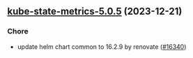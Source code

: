 

## [kube-state-metrics-5.0.5](https://github.com/truecharts/charts/compare/kube-state-metrics-5.0.4...kube-state-metrics-5.0.5) (2023-12-21)

### Chore

- update helm chart common to 16.2.9 by renovate ([#16340](https://github.com/truecharts/charts/issues/16340))
  
  